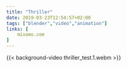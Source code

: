 ```yaml
---
title: "Thriller"
date: 2019-03-23T12:54:57+02:00
tags: ["blender","video","animation"]
links: [
	mixamo.com
]
---
```

{{< background-video thriller_test.1.webm >}}
